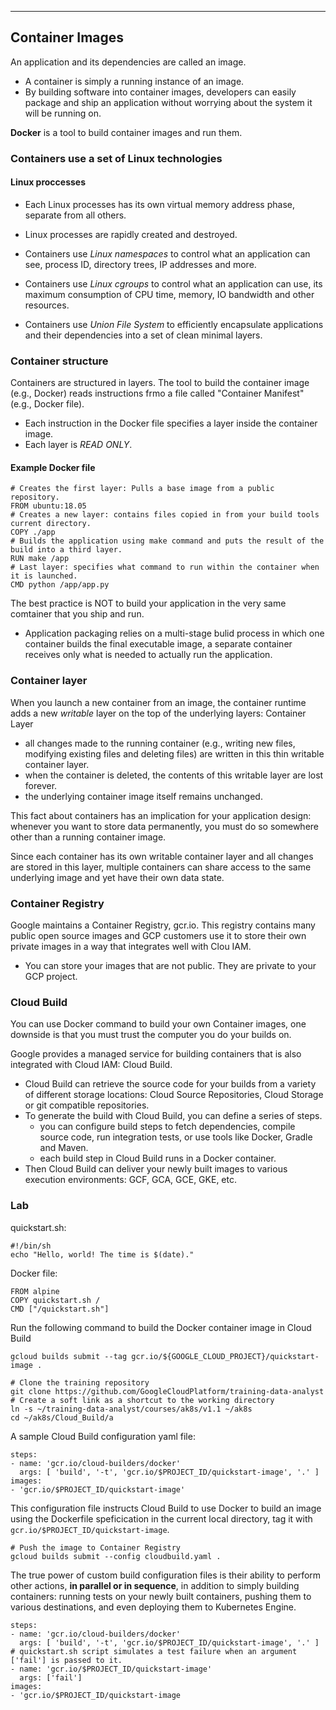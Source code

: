 _______________________________________________________________________________
## Container Images
An application and its dependencies are called an image.
* A container is simply a running instance of an image.
* By building software into container images, developers can easily package and ship an application without worrying about the system it will be running on.

**Docker** is a tool to build container images and run them.

### Containers use a set of Linux technologies

#### Linux proccesses
* Each Linux processes has its own virtual memory address phase, separate from all others.
* Linux processes are rapidly created and destroyed.

* Containers use *Linux namespaces* to control what an application can see, process ID, directory trees, IP addresses and more.
* Containers use *Linux cgroups* to control what an application can use, its maximum consumption of CPU time, memory, IO bandwidth and other resources.
* Containers use *Union File System* to efficiently encapsulate applications and their dependencies into a set of clean minimal layers.

### Container structure
Containers are structured in layers. The tool to build the container image (e.g., Docker) reads instructions frmo a file called "Container Manifest" (e.g., Docker file).
* Each instruction in the Docker file specifies a layer inside the container image.
* Each layer is *READ ONLY*.

#### Example Docker file
```
# Creates the first layer: Pulls a base image from a public repository.
FROM ubuntu:18.05
# Creates a new layer: contains files copied in from your build tools current directory.
COPY ./app
# Builds the application using make command and puts the result of the build into a third layer.
RUN make /app
# Last layer: specifies what command to run within the container when it is launched.
CMD python /app/app.py
```

The best practice is NOT to build your application in the very same comtainer that you ship and run.
* Application packaging relies on a multi-stage bulid process in which one container builds the final executable image, a separate container receives only what is needed to actually run the application.

### Container layer
When you launch a new container from an image, the container runtime adds a new *writable* layer on the top of the underlying layers: Container Layer
* all changes made to the running container (e.g., writing new files, modifying existing files and deleting files) are written in this thin writable container layer.
* when the container is deleted, the contents of this writable layer are lost forever.
* the underlying container image itself remains unchanged.

This fact about containers has an implication for your application design: whenever you want to store data permanently, you must do so somewhere other than a running container image.

Since each container has its own writable container layer and all changes are stored in this layer, multiple containers can share access to the same underlying image and yet have their own data state.

### Container Registry
Google maintains a Container Registry, gcr.io. This registry contains many public open source images and GCP customers use it to store their own private images in a way that integrates well with Clou IAM.
* You can store your images that are not public. They are private to your GCP project.

### Cloud Build
You can use Docker command to build your own Container images, one downside is that you must trust the computer you do your builds on.

Google provides a managed service for building containers that is also integrated with Cloud IAM: Cloud Build.
* Cloud Build can retrieve the source code for your builds from a variety of different storage locations: Cloud Source Repositories, Cloud Storage or git compatible repositories.
* To generate the build with Cloud Build, you can define a series of steps.
  * you can configure build steps to fetch dependencies, compile source code, run integration tests, or use tools like Docker, Gradle and Maven.
  * each build step in Cloud Build runs in a Docker container.
* Then Cloud Build can deliver your newly built images to various execution environments: GCF, GCA, GCE, GKE, etc.

### Lab
quickstart.sh:
```shell
#!/bin/sh
echo "Hello, world! The time is $(date)."
```

Docker file:
```
FROM alpine
COPY quickstart.sh /
CMD ["/quickstart.sh"]
```

Run the following command to build the Docker container image in Cloud Build
```shell
gcloud builds submit --tag gcr.io/${GOOGLE_CLOUD_PROJECT}/quickstart-image .
```

```shell
# Clone the training repository
git clone https://github.com/GoogleCloudPlatform/training-data-analyst
# Create a soft link as a shortcut to the working directory
ln -s ~/training-data-analyst/courses/ak8s/v1.1 ~/ak8s
cd ~/ak8s/Cloud_Build/a
```

A sample Cloud Build configuration yaml file:
```
steps:
- name: 'gcr.io/cloud-builders/docker'
  args: [ 'build', '-t', 'gcr.io/$PROJECT_ID/quickstart-image', '.' ]
images:
- 'gcr.io/$PROJECT_ID/quickstart-image'
```

This configuration file instructs Cloud Build to use Docker to build an image using the Dockerfile speficication in the current local directory, tag it with `gcr.io/$PROJECT_ID/quickstart-image`.

```shell
# Push the image to Container Registry
gcloud builds submit --config cloudbuild.yaml .
```

The true power of custom build configuration files is their ability to perform other actions, **in parallel or in sequence**, in addition to simply building containers: running tests on your newly built containers, pushing them to various destinations, and even deploying them to Kubernetes Engine.

```
steps:
- name: 'gcr.io/cloud-builders/docker'
  args: [ 'build', '-t', 'gcr.io/$PROJECT_ID/quickstart-image', '.' ]
# quickstart.sh script simulates a test failure when an argument ['fail'] is passed to it.
- name: 'gcr.io/$PROJECT_ID/quickstart-image'
  args: ['fail']
images:
- 'gcr.io/$PROJECT_ID/quickstart-image
```